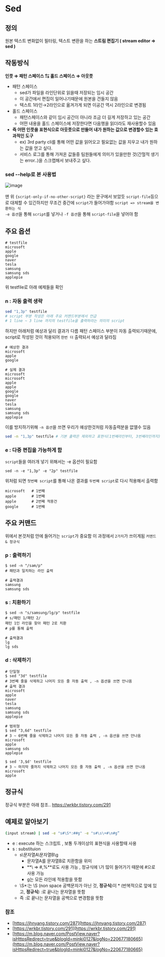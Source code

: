 # Sed

## 정의

원본 텍스트 변화없이 필터링, 텍스트 변환을 하는 **스트림 편집기 ( stream editor ⇒ sed )**

## 작동방식

**인풋 ⇒ 패턴 스페이스 ⇆ 홀드 스페이스 ⇒ 아웃풋**

- 패턴 스페이스
    - sed가 파일을 라인단위로 읽을때 저장되는 임시 공간
    - 이 공간에서 편집이 일어나기때문에 원본을 건들지 않음
    - 텍스트 1라인→2라인으로 옮겨가게 되면 이공간 역시 2라인으로 변경됨
- 홀드 스페이스
    - 패턴스페이스와 같이 임시 공간이 아니라 조금 더 길게 저장하고 있는 공간
    - 어떤 내용을 홀드 스페이스에 저장한다면 다음행을 읽더라도 재사용할수 있음
- **즉 어떤 인풋을 표현식으로 아웃풋으로 만들어 내가 원하는 값으로 변경할수 있는 효과적인 도구**
    - ex) 3rd party cli를 통해 어떤 값을 읽어오고 필요없는 값을 지우고 내가 원하는 값을 얻고 싶다.
    - 서비스 로그를 통해 가져온 값들중 팀원들에게 의미가 있을만한 것(간헐적 생기는 error..)을 스크랩해서 보내주고 싶다.

### sed --help로 본 사용법
![image](https://user-images.githubusercontent.com/3895536/154674585-a1b3da48-7421-49de-ac6f-f0beed290d51.png)
<br/>
<br/>
맨 위 ```{script-only-if-no-other-script}``` 라는 문구에서 보았듯
```script-file```등으로 대체할 수 있긴하지만 무조건 중간에 ```script```가 들어가야함
```script => stream을 변환하는 식```
<br>
```-e 옵션```을 통해 ```script```를 넣거나 ```-f 옵션```을 통해 ```script-file```을 넣어야 함
<br>

## 주요 옵션

```
# testfile
microsoft
apple
google
naver
tesla
samsung
samsung sds
applepie
```
위 testfile로 아래 예제들을 확인

### n : 자동 출력 생략
```bash
sed "1,3p" testfile 
# script 부분 작성은 아래 주요 커맨드부분에서 언급
# 1 line ~ 3 line 까지의 testfile을 출력하라는 의미의 script
```
하지만 아래처럼 예상과 달리 결과가 다름
패턴 스페이스 부분이 자동 출력되기때문에, script로 작성된 것이 적용되어 ```한번 더``` 출력되서 예상과 달라짐
```
# 예상한 결과
microsoft
apple
google

# 실제 결과
microsoft
microsoft
apple
apple
google
google
naver
tesla
samsung
samsung sds
applepie
```
이를 방지하기위해 ```-n 옵션```을 쓰면 우리가 예상한것처럼 자동출력분을 없앨수 있음
```bash
sed -n "1,3p" testfile # 기본 출력은 제외하고 표현식(1번째라인부터, 3번째라인까지) 출력
```
### e : 다중 편집을 가능하게 함
```script```들을 여러개 넣기 위해서는 -e 옵션이 필요함
```
sed -n -e "1,3p" -e "2p" testfile
```
위처럼 되면 ```첫번째 script```를 통해 나온 결과를  ```두번째 script```로 다시 적용해서 출력함
```
microsoft   # 1번째
apple       # 1번째
apple       # 2번째 적용건
google      # 1번째
```

## 주요 커맨드
위에서 본것처럼 안에 들어가는 ```script```가 중요함
이 과정에서 ```2가지```가 쓰이게됨
```커맨드 & 정규식```

### p : 출력하기
```
$ sed -n "/sam/p"
# 패턴과 일치하는 라인 출력

# 출력결과
samsung
samsung sds

```
### s : 치환하기
```
$ sed -n "s/samsung/lg/p" testfile
# s/패턴 1/패턴 2/
패턴 1인 라인을 찾아 패턴 2로 치환
# p를 통해 출력

# 출력결과
lg
lg sds

```

### d : 삭제하기
```
# 단일형
$ sed "3d" testfile
# 3번째 줄을 삭제하고 나머지 모든 줄 자동 출력 , -n 옵션을 쓰면 안나옴
# 출력 결과
microsoft
apple
naver
tesla
samsung
samsung sds
applepie

# 범위형
$ sed "3,6d" testfile
# 3 ~ 6번째 줄을 삭제하고 나머지 모든 줄 자동 출력 , -n 옵션을 쓰면 안나옴
microsoft
apple
samsung sds
applepie

$ sed '3,$d' testfile
# 3 ~ 마지막 줄까지 삭제하고 나머지 모든 줄 자동 출력 , -n 옵션을 쓰면 안나옴
microsoft
apple

```

## 정규식
정규식 부분은 아래 참조..
https://wrkbr.tistory.com/291


## 예제로 알아보기

```bash
(input stream) | sed -e "s#\S*:##g" -e "s#\s\+#\n#g”
```

- e : execute 하는 스크립트 , 보통 두개이상의 표현식을 사용할때 사용
- s : substituion
    - s\문자열A\문자열B\g
        - 문자열A를 문자열B로 치환함을 위미
        - **\ ⇒ #,%**로도 사용 가능 , 정규식에 \가 많이 들어가기 때문에 #으로 사용 가능
        - g는 모든 라인에 적용함을 뜻함
    - \S*:는 \S (non space 공백문자가 아닌 것, **정규식**)이 * (반복적으로 앞에 있고, **정규식**) :로 끝나는 문자열을 뜻함
    - 즉 :로 끝나는 문자열을 공백으로 변경함을 뜻함

### 참조

- [https://jhnyang.tistory.com/287](https://jhnyang.tistory.com/287)
- [https://wrkbr.tistory.com/291](https://wrkbr.tistory.com/291)
- [https://m.blog.naver.com/PostView.naver?isHttpsRedirect=true&blogId=minki0127&logNo=220677180665](https://m.blog.naver.com/PostView.naver?isHttpsRedirect=true&blogId=minki0127&logNo=220677180665)
